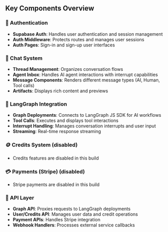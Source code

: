 
## Key Components Overview

### 🔐 Authentication

- **Supabase Auth**: Handles user authentication and session management
- **Auth Middleware**: Protects routes and manages user sessions
- **Auth Pages**: Sign-in and sign-up user interfaces

### 💬 Chat System

- **Thread Management**: Organizes conversation flows
- **Agent Inbox**: Handles AI agent interactions with interrupt capabilities
- **Message Components**: Renders different message types (AI, Human, Tool calls)
- **Artifacts**: Displays rich content and previews

### 🤖 LangGraph Integration

- **Graph Deployments**: Connects to LangGraph JS SDK for AI workflows
- **Tool Calls**: Executes and displays tool interactions
- **Interrupt Handling**: Manages conversation interrupts and user input
- **Streaming**: Real-time response streaming

### 🪙 Credits System (disabled)

- Credits features are disabled in this build

### 💳 Payments (Stripe) (disabled)

- Stripe payments are disabled in this build

### 🔌 API Layer

- **Graph API**: Proxies requests to LangGraph deployments
- **User/Credits API**: Manages user data and credit operations
- **Payment APIs**: Handles Stripe integration
- **Webhook Handlers**: Processes external service callbacks
